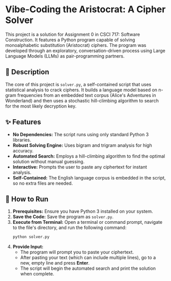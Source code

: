 # Vibe-Coding the Aristocrat: A Cipher Solver

This project is a solution for Assignment 0 in CSCI 717: Software Construction. It features a Python program capable of solving monoalphabetic substitution (Aristocrat) ciphers. The program was developed through an exploratory, conversation-driven process using Large Language Models (LLMs) as pair-programming partners.

## 📜 Description

The core of this project is `solver.py`, a self-contained script that uses statistical analysis to crack ciphers. It builds a language model based on n-gram frequencies from an embedded text corpus (Alice's Adventures in Wonderland) and then uses a stochastic hill-climbing algorithm to search for the most likely decryption key.

## ✨ Features

- **No Dependencies:** The script runs using only standard Python 3 libraries.
- **Robust Solving Engine:** Uses bigram and trigram analysis for high accuracy.
- **Automated Search:** Employs a hill-climbing algorithm to find the optimal solution without manual guessing.
- **Interactive:** Prompts the user to paste any ciphertext for instant analysis.
- **Self-Contained:** The English language corpus is embedded in the script, so no extra files are needed.

## 🚀 How to Run

1.  **Prerequisites:** Ensure you have Python 3 installed on your system.
2.  **Save the Code:** Save the program as `solver.py`.
3.  **Execute from Terminal:** Open a terminal or command prompt, navigate to the file's directory, and run the following command:
    ```bash
    python solver.py
    ```
4.  **Provide Input:**
    - The program will prompt you to paste your ciphertext.
    - After pasting your text (which can include multiple lines), go to a new, empty line and press **Enter**.
    - The script will begin the automated search and print the solution when complete.
